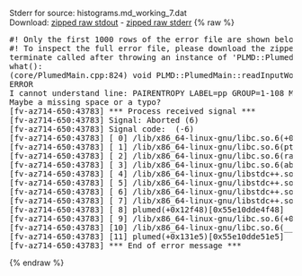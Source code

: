 Stderr for source:  histograms.md_working_7.dat   
Download: [zipped raw stdout](histograms.md_working_7.dat.plumed.stdout.txt.zip) - [zipped raw stderr](histograms.md_working_7.dat.plumed.stderr.txt.zip) 
{% raw %}
<pre>
#! Only the first 1000 rows of the error file are shown below
#! To inspect the full error file, please download the zipped raw stderr file above
terminate called after throwing an instance of 'PLMD::Plumed::ExceptionError'
what():
(core/PlumedMain.cpp:824) void PLMD::PlumedMain::readInputWords(const std::vector<std::__cxx11::basic_string<char> >&)
ERROR
I cannot understand line: PAIRENTROPY LABEL=pp GROUP=1-108 MAXR=2.0 GRID_BIN=20 CUTOFF=1.5 BANDWIDTH=0.13
Maybe a missing space or a typo?
[fv-az714-650:43783] *** Process received signal ***
[fv-az714-650:43783] Signal: Aborted (6)
[fv-az714-650:43783] Signal code:  (-6)
[fv-az714-650:43783] [ 0] /lib/x86_64-linux-gnu/libc.so.6(+0x42520)[0x7f26fe042520]
[fv-az714-650:43783] [ 1] /lib/x86_64-linux-gnu/libc.so.6(pthread_kill+0x12c)[0x7f26fe0969fc]
[fv-az714-650:43783] [ 2] /lib/x86_64-linux-gnu/libc.so.6(raise+0x16)[0x7f26fe042476]
[fv-az714-650:43783] [ 3] /lib/x86_64-linux-gnu/libc.so.6(abort+0xd3)[0x7f26fe0287f3]
[fv-az714-650:43783] [ 4] /lib/x86_64-linux-gnu/libstdc++.so.6(+0xa2b9e)[0x7f26fe4a2b9e]
[fv-az714-650:43783] [ 5] /lib/x86_64-linux-gnu/libstdc++.so.6(+0xae20c)[0x7f26fe4ae20c]
[fv-az714-650:43783] [ 6] /lib/x86_64-linux-gnu/libstdc++.so.6(+0xae277)[0x7f26fe4ae277]
[fv-az714-650:43783] [ 7] /lib/x86_64-linux-gnu/libstdc++.so.6(__cxa_rethrow+0x4b)[0x7f26fe4ae52b]
[fv-az714-650:43783] [ 8] plumed(+0x12f48)[0x55e10dde4f48]
[fv-az714-650:43783] [ 9] /lib/x86_64-linux-gnu/libc.so.6(+0x29d90)[0x7f26fe029d90]
[fv-az714-650:43783] [10] /lib/x86_64-linux-gnu/libc.so.6(__libc_start_main+0x80)[0x7f26fe029e40]
[fv-az714-650:43783] [11] plumed(+0x131e5)[0x55e10dde51e5]
[fv-az714-650:43783] *** End of error message ***
</pre>
{% endraw %}
